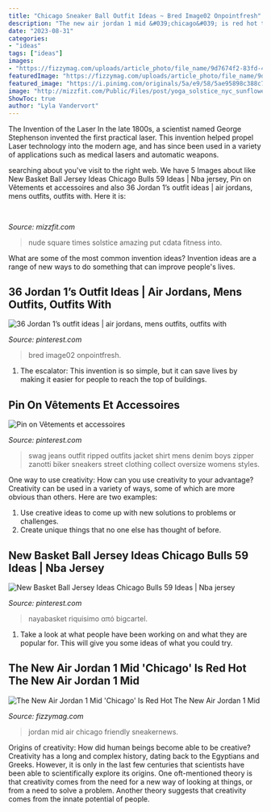 ```yaml
---
title: "Chicago Sneaker Ball Outfit Ideas ~ Bred Image02 Onpointfresh"
description: "The new air jordan 1 mid &#039;chicago&#039; is red hot the new air jordan 1 mid"
date: "2023-08-31"
categories:
- "ideas"
tags: ["ideas"]
images:
- "https://fizzymag.com/uploads/article_photo/file_name/9d7674f2-83fd-41c8-9da8-2b7a6bf9919d/air-jordan-1-mid-chicago-2.jpg"
featuredImage: "https://fizzymag.com/uploads/article_photo/file_name/9d7674f2-83fd-41c8-9da8-2b7a6bf9919d/air-jordan-1-mid-chicago-2.jpg"
featured_image: "https://i.pinimg.com/originals/5a/e9/58/5ae95898c388c75cd51370f8aab83fe8.jpg"
image: "http://mizzfit.com/Public/Files/post/yoga_solstice_nyc_sunflowers_timessquare_mizzfit_26df45db52.jpg"
ShowToc: true
author: "Lyla Vandervort"
---
```



The Invention of the Laser
In the late 1800s, a scientist named George Stephenson invented the first practical laser. This invention helped propel Laser technology into the modern age, and has since been used in a variety of applications such as medical lasers and automatic weapons.

	

		
searching about  you've visit to the right web. We have 5 Images about  like New Basket Ball Jersey Ideas Chicago Bulls 59 Ideas | Nba jersey, Pin on Vêtements et accessoires and also 36 Jordan 1’s outfit ideas | air jordans, mens outfits, outfits with. Here it is:
		
    
## 

<img loading=lazy src="http://mizzfit.com/Public/Files/post/yoga_solstice_nyc_sunflowers_timessquare_mizzfit_26df45db52.jpg" onerror="this.onerror=null;this.src='https://tse4.mm.bing.net/th?id=OIP.amilf12o_D2jfTrAfjZL9wHaE8&amp;pid=15.1';" alt="">

_Source: mizzfit.com_

>nude square times solstice amazing put cdata fitness into. 

	

What are some of the most common invention ideas?
Invention ideas are a range of new ways to do something that can improve people's lives.

    
## 36 Jordan 1’s Outfit Ideas | Air Jordans, Mens Outfits, Outfits With

<img loading=lazy src="https://i.pinimg.com/236x/7f/5b/ab/7f5babb8195a670f7bb012728de33a38.jpg" onerror="this.onerror=null;this.src='https://tse1.mm.bing.net/th?id=OIP.XASz4s2cWipTNAKPpKmxHgAAAA&amp;pid=15.1';" alt="36 Jordan 1’s outfit ideas | air jordans, mens outfits, outfits with">

_Source: pinterest.com_

>bred image02 onpointfresh. 

	

1. The escalator: This invention is so simple, but it can save lives by making it easier for people to reach the top of buildings.

    
## Pin On Vêtements Et Accessoires

<img loading=lazy src="https://i.pinimg.com/originals/5a/e9/58/5ae95898c388c75cd51370f8aab83fe8.jpg" onerror="this.onerror=null;this.src='https://tse1.mm.bing.net/th?id=OIP.WWtp5lrycPyylXUBBf17gAAAAA&amp;pid=15.1';" alt="Pin on Vêtements et accessoires">

_Source: pinterest.com_

>swag jeans outfit ripped outfits jacket shirt mens denim boys zipper zanotti biker sneakers street clothing collect oversize womens styles. 

	

One way to use creativity: How can you use creativity to your advantage?
Creativity can be used in a variety of ways, some of which are more obvious than others. Here are two examples: 
1. Use creative ideas to come up with new solutions to problems or challenges.
2. Create unique things that no one else has thought of before.

    
## New Basket Ball Jersey Ideas Chicago Bulls 59 Ideas | Nba Jersey

<img loading=lazy src="https://i.pinimg.com/originals/d0/d8/b3/d0d8b3dfd74adc2a13362081e0f9816d.jpg" onerror="this.onerror=null;this.src='https://tse1.mm.bing.net/th?id=OIP.zMd1Zc_E3mMooqJRFo1-NAAAAA&amp;pid=15.1';" alt="New Basket Ball Jersey Ideas Chicago Bulls 59 Ideas | Nba jersey">

_Source: pinterest.com_

>nayabasket riquisimo από bigcartel. 

	

1. Take a look at what people have been working on and what they are popular for. This will give you some ideas of what you could try. 

    
## The New Air Jordan 1 Mid &#039;Chicago&#039; Is Red Hot The New Air Jordan 1 Mid

<img loading=lazy src="https://fizzymag.com/uploads/article_photo/file_name/9d7674f2-83fd-41c8-9da8-2b7a6bf9919d/air-jordan-1-mid-chicago-2.jpg" onerror="this.onerror=null;this.src='https://tse2.mm.bing.net/th?id=OIP.Bryp8VgCQ3kzoy46KXqIWgHaFN&amp;pid=15.1';" alt="The New Air Jordan 1 Mid &#039;Chicago&#039; Is Red Hot The New Air Jordan 1 Mid">

_Source: fizzymag.com_

>jordan mid air chicago friendly sneakernews. 

	

Origins of creativity: How did human beings become able to be creative?
Creativity has a long and complex history, dating back to the Egyptians and Greeks. However, it is only in the last few centuries that scientists have been able to scientifically explore its origins. One oft-mentioned theory is that creativity comes from the need for a new way of looking at things, or from a need to solve a problem. Another theory suggests that creativity comes from the innate potential of people.

